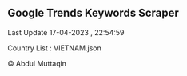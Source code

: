 

## Google Trends Keywords Scraper 
 
Last Update 17-04-2023 , 22:54:59

Country List :
VIETNAM.json



© Abdul Muttaqin 
